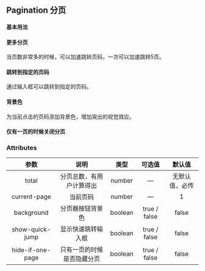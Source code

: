 ## Pagination 分页

#### 基本用法


<base-code>

 <template slot="display">

 <pagination-exam1></pagination-exam1>

 </template>

 <template>

 ```vue
 <template>
 	<m-pagination :current-page.sync="currentPage" :total="4"></m-pagination>
 </template>
 
 <script>
 export default {
 	data() {
 		return {
 			currentPage: 1
 		}
 	}
 }
 </script>
 
 ```

 </template>

 </base-code>



#### 更多分页

当页数非常多的时候，可以加速跳转页码，一次可以加速跳转5页。

<base-code>

 <template slot="display">

 <pagination-exam2></pagination-exam2>

 </template>

 <template>

 ```vue
 <template>
 	<m-pagination :current-page.sync="currentPage" :total="100"></m-pagination>
 </template>
 
 <script>
 export default {
 	data() {
 		return {
 			currentPage: 10
 		}
 	}
 }
 </script>
 
 ```

 </template>

 </base-code>



#### 跳转到指定的页码

通过输入框可以跳转到指定的页码。

<base-code>

 <template slot="display">

 <pagination-exam3></pagination-exam3>

 </template>

 <template>

 ```vue
 <template>
 	<m-pagination :current-page.sync="currentPage" :show-quick-jump="true" :total="100"></m-pagination>
 </template>
 
 <script>
 export default {
 	data() {
 		return {
 			currentPage: 10
 		}
 	}
 }
 </script>
 
 ```

 </template>

 </base-code>


#### 背景色

为当前点击的页码添加背景色，增加突出的视觉效应。

<base-code>

 <template slot="display">

 <pagination-exam4></pagination-exam4>

 </template>

 <template>

 ```vue
 <template>
 	<m-pagination :current-page.sync="currentPage" background :total="25"></m-pagination>
 </template>
 
 <script>
 export default {
 	data() {
 		return {
 			currentPage: 5
 		}
 	}
 }
 </script>
 
 ```

 </template>

 </base-code>




#### 仅有一页的时候关闭分页

<base-code>

 <template slot="display">

 <pagination-exam5></pagination-exam5>

 </template>

 <template>

 ```vue
 <template>
 	<m-pagination :current-page.sync="currentPage" hide-if-one-page :total="1"></m-pagination>
	 <m-switch v-model="show"></m-switch>
 </template>
 
 <script>
 export default {
 	data() {
 		return {
 			currentPage: 1,
				value: false
 		}
 	}
 }
 </script>
 
 ```

 </template>

 </base-code>



### Attributes

|       参数       |            说明            |  类型   |    可选值    |     默认值     |
| :--------------: | :------------------------: | :-----: | :----------: | :------------: |
|      total       |  分页总数，有用户计算得出  | number  |      —       | 无默认值，必传 |
|   current-page   |          当前页码          | number  |      —       |       1        |
|    background    |      分页器按钮背景色      | boolean | true / false |     false      |
| show-quick-jump  |     显示快速跳转输入框     | boolean | true / false |     false      |
| hide-if-one-page | 只有一页的时候是否隐藏分页 | boolean | true / false |     false      |
